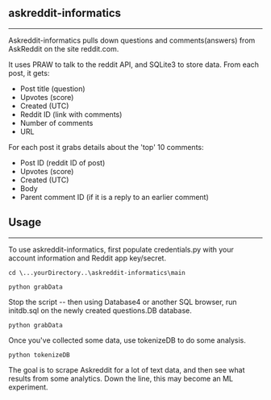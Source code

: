 ## askreddit-informatics

***

Askreddit-informatics pulls down questions and comments(answers) from AskReddit on the site reddit.com.

It uses PRAW to talk to the reddit API, and SQLite3 to store data.  From each post, it gets:
* Post title (question)
* Upvotes (score)
* Created (UTC)
* Reddit ID (link with comments)
* Number of comments
* URL

For each post it grabs details about the 'top' 10 comments:
* Post ID (reddit ID of post)
* Upvotes (score)
* Created (UTC)
* Body
* Parent comment ID (if it is a reply to an earlier comment)

## Usage
***

To use askreddit-informatics, first populate credentials.py with your account information and Reddit app key/secret.

`cd \...yourDirectory..\askreddit-informatics\main`

`python grabData`

Stop the script -- then using Database4 or another SQL browser, run initdb.sql on the newly created questions.DB database.

`python grabData`

Once you've collected some data, use tokenizeDB to do some analysis.

`python tokenizeDB`

The goal is to scrape Askreddit for a lot of text data, and then see what results from some analytics.  Down the line, this may become an ML experiment.
